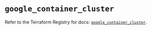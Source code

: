 # `google_container_cluster`

Refer to the Terraform Registry for docs: [`google_container_cluster`](https://registry.terraform.io/providers/hashicorp/google/5.29.1/docs/resources/container_cluster).
